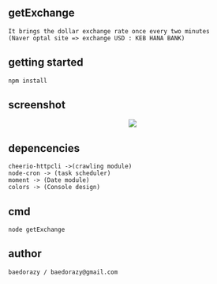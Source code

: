 ## getExchange
	It brings the dollar exchange rate once every two minutes
	(Naver optal site => exchange USD : KEB HANA BANK)

## getting started
	npm install

## screenshot
<div style="text-align: center">
	<img src="https://user-images.githubusercontent.com/29223674/57820428-b9bed780-77c7-11e9-9d8f-94aad008226b.png">
</div>

## depencencies
	cheerio-httpcli ->(crawling module)
	node-cron -> (task scheduler)
	moment -> (Date module)
	colors -> (Console design)

## cmd
	node getExchange 

## author
	baedorazy / baedorazy@gmail.com
	
